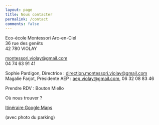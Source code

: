 ```yaml
---
layout: page
title: Nous contacter
permalink: /contact
comments: false
---
```


Eco-école Montessori Arc-en-Ciel  
36 rue des genêts  
42 780 VIOLAY  

<montessori.violay@gmail.com>  
04 74 63 91 41

Sophie Pardigon, Directrice : <direction.montessori.violay@gmail.com>  
Magalie Farjot, Présidente AEP : <aep.violay@gmail.com>, 06 32 08 83 46

Prendre RDV : Bouton Miello

Où nous trouver ?

<a href="{{ site.location_map }}">Itinéraire Google Maps</a>

(avec photo du parking)